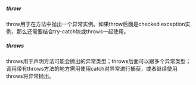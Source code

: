 ##### throw

throw用于在方法中抛出一个异常实例。如果throw后面是checked exception实例，那么还需要结合try-catch块或throws一起使用。

##### throws

throws用于声明方法可能会抛出的异常类型；throws后面可以跟多个异常类型；调用带有throws方法的地方需用使用catch对异常进行捕获，或者继续使用throws将异常抛出。
